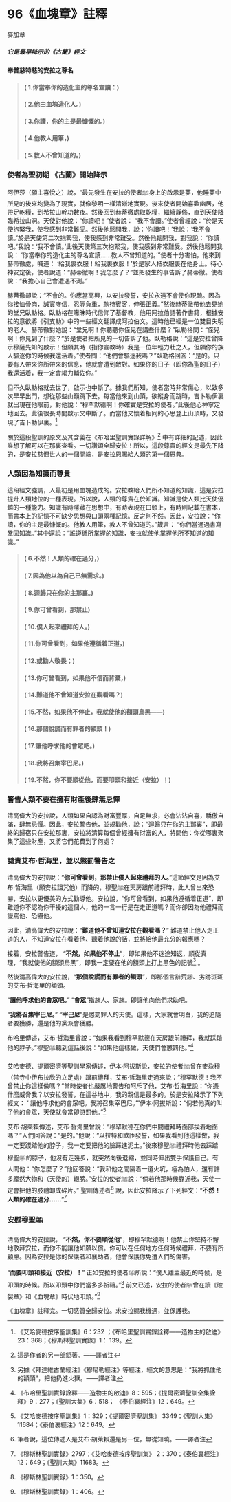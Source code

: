 # 96《血塊章》註釋

麥加章

##### 它是最早降示的《古蘭》經文

**奉普慈特慈的安拉之尊名**

> #### ( 1.你當奉你的造化主的尊名宣讀：) 
> #### ( 2.他由血塊造化人。)
> #### ( 3.你讀，你的主是最慷慨的。) 
> #### ( 4.他教人用筆，)
> #### ( 5.教人不曾知道的。)

### 使者為聖初期 《古蘭》開始降示

阿伊莎（願主喜悅之）說，“最先發生在安拉的使者ﷺ身上的啟示是夢，他睡夢中所見的後來均變為了現實，就像黎明一樣清晰地實現。後來使者開始喜歡幽居，他帶足乾糧，到希拉山幹功數夜。然後回到赫蒂徹處取乾糧，繼續靜修，直到天使降臨希拉山洞。天使對他說：“你讀吧！”使者說： “我不會讀。”使者曾經說：“於是天使抱緊我，使我感到非常難受。然後他鬆開我，說：‘你讀吧！’我說：‘我不會讀。’於是天使第二次抱緊我，使我感到非常難受。然後他鬆開我，對我說： ‘你讀吧。’我說：‘我不會讀。’此後天使第三次抱緊我，使我感到非常難受。然後他鬆開我說： ‘你當奉你的造化主的尊名宣讀……教人不曾知道的。’”使者十分害怕，他來到赫蒂徹處，喊道： ‘給我裹衣服！給我裹衣服！’於是家人把衣服裹在他身上。待心神安定後，使者說道：“赫蒂徹啊！我怎麼了？”並把發生的事告訴了赫蒂徹。使者說：“我擔心自己會遭遇不測。”

赫蒂徹卻說：“不會的。你應當高興，以安拉發誓，安拉永遠不會使你現醜。因為你接恤骨肉，誠實守信，忍辱負重，款待賓客，伸張正義。”然後赫蒂徹帶他去見她的堂兄臥勒格。臥勒格在矇昧時代信仰了基督教，他用阿拉伯語著作書籍，根據安拉的意欲將《引支勒》中的一些經文翻譯成阿拉伯文。這時他已經是一位雙目失明的老人。赫蒂徹對她說：“堂兄啊！你聽聽你侄兒在講些什麼？”臥勒格問：“侄兒啊！你見到了什麼？”於是使者把所見的一切告訴了他。臥勒格說：“這是安拉曾降示穆薩先知的啟示！但願其時（指你宣教時）我是一位年輕力壯之人，但願你的族人驅逐你的時候我還活着。”使者問：“他們會驅逐我嗎？”臥勒格回答：“是的。只要有人帶來你所帶來的信息，他就會遭到敵對。如果你的日子（即你為聖的日子）我還活着，我一定會竭力輔佐你。”

但不久臥勒格就去世了，啟示也中斷了。據我們所知，使者當時非常傷心，以致多次早早出門，想從那些山巔跳下去。每當他來到山頂，欲縱身而跳時，吉卜勒伊裏就出現在他眼前，對他說：“穆罕默德啊！你確實是安拉的使者。”此後他心神寧定地回去。此後很長時間啟示又中斷了。而當他又懷着相同的心思登上山頂時，又發現了吉卜勒伊裏。[^1] 

關於這段聖訓的原文及其含義在《布哈里聖訓實錄詳解》[^2] 中有詳細的記述，因此誰想了解可以在那裏查看。一切讚頌全歸安拉！所以，這段尊貴的經文是最先下降的，是安拉慈憫世人的一個開端，是安拉恩賜給人類的第一個恩典。

### 人類因為知識而尊貴

這段經文強調，人最初是用血塊造成的。安拉教給人們所不知道的知識，這是安拉提升人類地位的一種表現。所以說，人類的尊貴在於知識。知識是使人類比天使優越的一種能力。知識有時隱藏在思想中，有時表現在口頭上，有時則記載在書本，而書本上的記憶不可缺少思想與口頭兩種記憶。反之則不然。因此，安拉說：“你讀，你的主是最慷慨的。他教人用筆，教人不曾知道的。”箴言： “你們當通過書寫鞏固知識。”其中還說：“誰遵循所掌握的知識，安拉就使他掌握他所不知道的知識。”

[^1]:《艾哈麥德按序聖訓集》6：232 ；《布哈里聖訓實錄詮釋——造物主的啟迪》23：368；《穆斯林聖訓實錄》1： 139。

[^2]:這是作者的另一部鉅著。——譯者注

> #### ( 6.不然！人類的確在過分，)
> #### ( 7.因為他以為自己已無需求。) 
> #### ( 8.迴歸只在你的主那裏。)
> #### ( 9.你可曾看到，那禁止) 
> #### ( 10.僕人起來禮拜的人。)
> #### ( 11.你可曾看到，如果他遵循着正道，)
> #### ( 12.或勸人敬畏；)
> #### ( 13.你可曾看到，如果他不信而背棄，) 
> #### ( 14.難道他不曾知道安拉在觀看嗎？)
> #### ( 15.不然，如果他不停止，我就使他的額頭烏黑——)
> #### ( 16.那個說謊而有罪者的額頭！) 
> #### ( 17.讓他呼求他的會眾吧。)
> #### ( 18.我將召集宰巴尼。)
> #### ( 19.不然，你不要順從他，而要叩頭和接近（安拉）！)

### 警告人類不要在擁有財產後肆無忌憚

清高偉大的安拉說，人類如果自認為財富豐厚，自足無求，必會沾沾自喜，驕傲自滿，肆無忌憚。因此，安拉警告他，並規勸他，說：“迴歸只在你的主那裏”，即最終的歸宿只在安拉那裏，安拉將清算每個曾經擁有財富的人，將問他：你從哪裏聚集了這些財產，又將它們花費到了何處？

### 譴責艾布·哲海里，並以懲罰警告之

清高偉大的安拉說：“**你可曾看到，那禁止僕人起來禮拜的人。**”這節經文是因為艾布·哲海里（願安拉詛咒他）而降的，穆聖ﷺ在天房跟前禮拜時，此人曾出來恐嚇，安拉以更優美的方式勸導他。安拉說，“你可曾看到，如果他遵循着正道”，即難道你不認為你干擾的這個人，他的一言一行是在走正道嗎？而你卻因為他禮拜而謾罵他、恐嚇他。

因此，清高偉大的安拉說：“**難道他不曾知道安拉在觀看嗎？**” 難道禁止他人走正道的人，不知道安拉在看着他、聽着他說的話，並將給他最充分的報應嗎？

接着，安拉警告道， “**不然，如果他不停止**”，即如果他不迷途知返，順從真理，“我就使他的額頭烏黑”，即我一定要在他的額頭上打上黑色的記號[^3] 。

然後清高偉大的安拉說，“**那個說謊而有罪者的額頭**”，即那個言辭荒謬、劣跡斑斑的艾布·哲海里的額頭。

“**讓他呼求他的會眾吧。**” “**會眾**”指族人、家族。即讓他向他們求助吧。

“**我將召集宰巴尼。**” “**宰巴尼**”是懲罰罪人的天使。這樣，大家就會明白，我的追隨者要獲勝，還是他的黨派會獲勝。

布哈里傳述，艾布·哲海里曾說：“如果我看到穆罕默德在天房跟前禮拜，我就踩踏他的脖子。”穆聖ﷺ聽到這話後說：“如果他這樣做，天使們會懲罰他。”[^4] 

艾哈麥德、提爾密濟等聖訓學家傳述，伊本·阿拔斯說，安拉的使者ﷺ曾在麥尕穆（禁寺中伊布拉欣的立足處）跟前禮拜，艾布·哲海里走過來說：“穆罕默德！我不曾禁止你這樣做嗎？”當時使者也嚴厲地警告和呵斥了他，艾布·哲海里說：“你憑什麼威脅我？以安拉發誓，在這谷地中，我的親信是最多的。於是安拉降示了下列經文： ‘ 讓他呼求他的會眾吧。我將召集宰巴尼。’”伊本·阿拔斯說：“倘若他真的叫了他的會眾，天使就會當即懲罰他。”[^5] 

[^3]:另據《拜達維古蘭經注》《穆尼勒經注》等經注，經文的意思是：“我將抓住他的額頭”，把他扔進火獄。——譯者注

[^4]:《布哈里聖訓實錄詮釋——造物主的啟迪》8：595；《提爾密濟聖訓全集詮釋》9：277；《聖訓大集》6：518；
《泰伯裏經注》12：649。

艾布·胡萊賴傳述，艾布·哲海里曾說：“穆罕默德在你們中間禮拜時面部挨着地面嗎？”人們回答說：“是的。”他說：“以拉特和歐匝發誓，如果我看到他這樣做，我一定要踐踏他的脖子，我一定要把他的臉踩進泥土。”後來穆聖ﷺ禮拜時他去踩踏穆聖ﷺ的脖子，他沒有走幾步，就突然向後退縮，並同時伸出雙手保護自己。有人問他：“你怎麼了？”他回答說：“我和他之間隔着一道火坑，極為怕人，還有許多龐然大物和（天使的）翅膀。”安拉的使者ﷺ說：“倘若他那時候靠近我，天使一定會把他的肢體卸成碎片。” 聖訓傳述者[^6] 說，因此安拉降示了下列經文：“**不然！人類的確在過分……**”[^7] 

### 安慰穆聖ﷺ

清高偉大的安拉說， “**不然，你不要順從他**”，即穆罕默德啊！他禁止你堅持不懈地敬拜安拉，而你不能讓他如願以償。你可以在任何地方任何時候禮拜，不要有所顧慮。因為安拉是你的保護者和襄助者，他會保護你免遭人們的傷害。

“**而要叩頭和接近（安拉）！**” 正如安拉的使者ﷺ所說：“僕人離主最近的時候，是叩頭的時候。所以叩頭中你們當多多祈禱。”[^8] 前文已述，安拉的使者ﷺ曾在讀《破裂章》和《血塊章》時伏地叩頭。”[^9] 

《血塊章》註釋完。一切感贊全歸安拉。求安拉賜我機遇，並保護我。

[^5]:《艾哈麥德按序聖訓集》1：329；《提爾密濟聖訓集》 3349；《聖訓大集》11684；《泰伯裏經注》12：649。

[^6]:筆者說，這位傳述人是艾布·胡萊賴還是另一位，無從知曉。——譯者注

[^7]:《穆斯林聖訓實錄》2797；《艾哈麥德按序聖訓集》 2：370；《泰伯裏經注》12：649；《聖訓大集》11683。

[^8]:《穆斯林聖訓實錄》1：350。

[^9]:《穆斯林聖訓實錄》1：406。